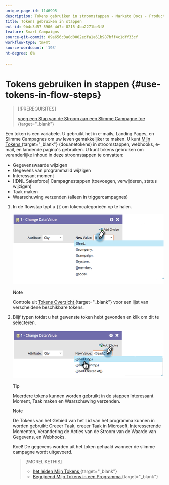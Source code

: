 ```yaml
---
unique-page-id: 1146995
description: Tokens gebruiken in stroomstappen - Marketo Docs - Productdocumentatie
title: Tokens gebruiken in stappen
exl-id: 9b4c3d57-5906-4d7c-8215-4ba2271be3f8
feature: Smart Campaigns
source-git-commit: 09a656c3a0d0002edfa1a61b987bff4c1dff33cf
workflow-type: tm+mt
source-wordcount: '193'
ht-degree: 0%

---
```


# Tokens gebruiken in stappen {#use-tokens-in-flow-steps}

>[!PREREQUISITES]
>
>[&#x200B; voeg een Stap van de Stroom aan een Slimme Campagne toe &#x200B;](/help/marketo/product-docs/core-marketo-concepts/smart-campaigns/flow-actions/add-a-flow-step-to-a-smart-campaign.md){target="_blank"}

Een token is een variabele. U gebruikt het in e-mails, Landing Pages, en Slimme Campagnes om uw leven gemakkelijker te maken. U kunt [&#x200B; Mijn Tokens &#x200B;](/help/marketo/product-docs/core-marketo-concepts/programs/tokens/understanding-my-tokens-in-a-program.md){target="_blank"} (douanetokens) in stroomstappen, webhooks, e-mail, en landende pagina&#39;s gebruiken. U kunt tokens gebruiken om veranderlijke inhoud in deze stroomstappen te omvatten:

* Gegevenswaarde wijzigen
* Gegevens van programmalid wijzigen
* Interessant moment
* [!DNL Salesforce] Campagnestappen (toevoegen, verwijderen, status wijzigen)
* Taak maken
* Waarschuwing verzenden (alleen in triggercampagnes)

1. In de flowstap typt u `{{` om tokencategorieën op te halen.

   ![](assets/use-tokens-in-flow-steps-1.png)

   >[!NOTE]
   >
   >Controle uit [&#x200B; Tokens Overzicht &#x200B;](/help/marketo/product-docs/demand-generation/landing-pages/personalizing-landing-pages/tokens-overview.md){target="_blank"} voor een lijst van verscheidene beschikbare tokens.

1. Blijf typen totdat u het gewenste token hebt gevonden en klik om dit te selecteren.

   ![](assets/use-tokens-in-flow-steps-2.png)

   >[!TIP]
   >
   >Meerdere tokens kunnen worden gebruikt in de stappen Interessant Moment, Taak maken en Waarschuwing verzenden.

   >[!NOTE]
   >
   >De Tokens van het Gebied van het Lid van het programma kunnen in worden gebruikt: Creeer Taak, creeer Taak in Microsoft, Interesserende Momenten, Verandering de Acties van de Stroom van de Waarde van Gegevens, en Webhooks.

   Koel! De gegevens worden uit het token gehaald wanneer de slimme campagne wordt uitgevoerd.

   >[!MORELIKETHIS]
   >
   >* [&#x200B; het leiden Mijn Tokens &#x200B;](/help/marketo/product-docs/core-marketo-concepts/programs/tokens/managing-my-tokens.md){target="_blank"}
   >* [&#x200B; Begrijpend Mijn Tokens in een Programma &#x200B;](/help/marketo/product-docs/core-marketo-concepts/programs/tokens/understanding-my-tokens-in-a-program.md){target="_blank"}
